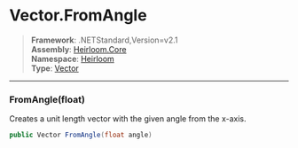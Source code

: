 # Vector.FromAngle

> **Framework**: .NETStandard,Version=v2.1  
> **Assembly**: [Heirloom.Core][0]  
> **Namespace**: [Heirloom][0]  
> **Type**: [Vector][1]  

--------------------------------------------------------------------------------

### FromAngle(float)

Creates a unit length vector with the given angle from the x-axis.

```cs
public Vector FromAngle(float angle)
```

[0]: ../Heirloom.Core.md
[1]: Heirloom.Vector.md
